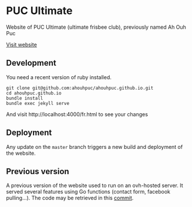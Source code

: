 # PUC Ultimate

Website of PUC Ultimate (ultimate frisbee club), previously named Ah Ouh Puc

[Visit website](https://puc-ultimate.fr/)

## Development

You need a recent version of ruby installed.

```
git clone git@github.com:ahouhpuc/ahouhpuc.github.io.git
cd ahouhpuc.github.io
bundle install
bundle exec jekyll serve
```

And visit http://localhost:4000/fr.html to see your changes

## Deployment

Any update on the `master` branch triggers a new build and deployment of the website.

## Previous version

A previous version of the website used to run on an ovh-hosted server. It served several features using Go functions (contact form, facebook pulling...).
The code may be retrieved in this [commit](https://github.com/ahouhpuc/ahouhpuc.github.io/commit/213cdcdb7d93c3499acb15883ebac82118f05a5e).
